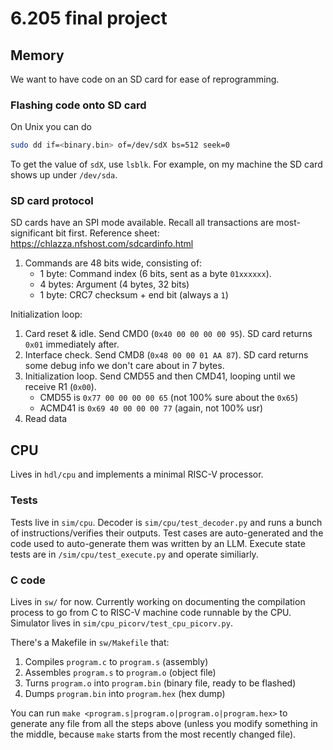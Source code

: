 # 6.205 final project

## Memory

We want to have code on an SD card for ease of reprogramming.

### Flashing code onto SD card

On Unix you can do

```sh
sudo dd if=<binary.bin> of=/dev/sdX bs=512 seek=0
```

To get the value of `sdX`, use `lsblk`. For example, on my machine the SD card shows up under `/dev/sda`.

### SD card protocol

SD cards have an SPI mode available. Recall all transactions are most-significant bit first. Reference sheet: https://chlazza.nfshost.com/sdcardinfo.html

1. Commands are 48 bits wide, consisting of:
   - 1 byte: Command index (6 bits, sent as a byte `01xxxxxx`).
   - 4 bytes: Argument (4 bytes, 32 bits)
   - 1 byte: CRC7 checksum + end bit (always a `1`)

Initialization loop:

1. Card reset & idle. Send CMD0 (`0x40 00 00 00 00 95`). SD card returns `0x01` immediately after.
2. Interface check. Send CMD8 (`0x48 00 00 01 AA 87`). SD card returns some debug info we don't care about in 7 bytes.
3. Initialization loop. Send CMD55 and then CMD41, looping until we receive R1 (`0x00`).
   - CMD55 is `0x77 00 00 00 00 65` (not 100% sure about the `0x65`)
   - ACMD41 is `0x69 40 00 00 00 77` (again, not 100% usr)
4. Read data

## CPU

Lives in `hdl/cpu` and implements a minimal RISC-V processor.

### Tests

Tests live in `sim/cpu`. Decoder is `sim/cpu/test_decoder.py` and runs a bunch of instructions/verifies their outputs. Test cases are auto-generated and the code used to auto-generate them was written by an LLM. Execute state tests are in `/sim/cpu/test_execute.py` and operate similiarly.

### C code

Lives in `sw/` for now. Currently working on documenting the compilation process to go from C to RISC-V machine code runnable by the CPU. Simulator lives in `sim/cpu_picorv/test_cpu_picorv.py`.

There's a Makefile in `sw/Makefile` that:

1. Compiles `program.c` to `program.s` (assembly)
2. Assembles `program.s` to `program.o` (object file)
3. Turns `program.o` into `program.bin` (binary file, ready to be flashed)
4. Dumps `program.bin` into `program.hex` (hex dump)

You can run `make <program.s|program.o|program.o|program.hex>` to generate any file from all the steps above (unless you modify something in the middle, because `make` starts from the most recently changed file).
